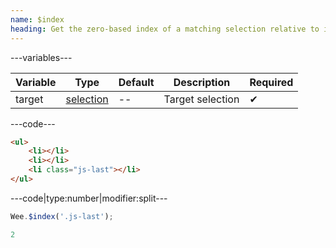 ```yaml
---
name: $index
heading: Get the zero-based index of a matching selection relative to it's siblings
---
```


---variables---

| Variable | Type | Default | Description | Required |
| -- | -- | -- | -- | -- |
| target | [selection](/script#selection) | -- | Target selection | ✔ |

---code---

```html
<ul>
    <li></li>
    <li></li>
    <li class="js-last"></li>
</ul>
```

---code|type:number|modifier:split---

```javascript
Wee.$index('.js-last');
```

```javascript
2
```